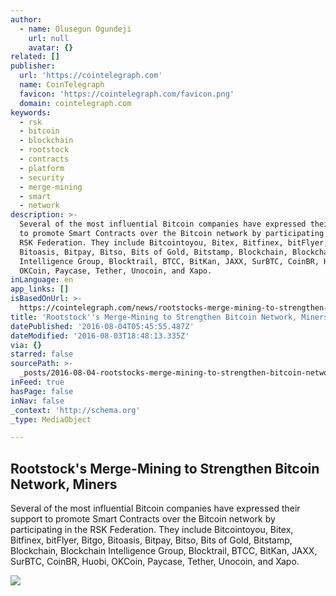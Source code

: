 ```yaml
---
author:
  - name: Olusegun Ogundeji
    url: null
    avatar: {}
related: []
publisher:
  url: 'https://cointelegraph.com'
  name: CoinTelegraph
  favicon: 'https://cointelegraph.com/favicon.png'
  domain: cointelegraph.com
keywords:
  - rsk
  - bitcoin
  - blockchain
  - rootstock
  - contracts
  - platform
  - security
  - merge-mining
  - smart
  - network
description: >-
  Several of the most influential Bitcoin companies have expressed their support
  to promote Smart Contracts over the Bitcoin network by participating in the
  RSK Federation. They include Bitcointoyou, Bitex, Bitfinex, bitFlyer, Bitgo,
  Bitoasis, Bitpay, Bitso, Bits of Gold, Bitstamp, Blockchain, Blockchain
  Intelligence Group, Blocktrail, BTCC, BitKan, JAXX, SurBTC, CoinBR, Huobi,
  OKCoin, Paycase, Tether, Unocoin, and Xapo.
inLanguage: en
app_links: []
isBasedOnUrl: >-
  https://cointelegraph.com/news/rootstocks-merge-mining-to-strengthen-bitcoin-network-miners
title: 'Rootstock''s Merge-Mining to Strengthen Bitcoin Network, Miners'
datePublished: '2016-08-04T05:45:55.487Z'
dateModified: '2016-08-03T18:48:13.335Z'
via: {}
starred: false
sourcePath: >-
  _posts/2016-08-04-rootstocks-merge-mining-to-strengthen-bitcoin-network-mine.md
inFeed: true
hasPage: false
inNav: false
_context: 'http://schema.org'
_type: MediaObject

---
```

<article style=""><h1>Rootstock's Merge-Mining to Strengthen Bitcoin Network, Miners</h1><p>Several of the most influential Bitcoin companies have expressed their support to promote Smart Contracts over the Bitcoin network by participating in the RSK Federation. They include Bitcointoyou, Bitex, Bitfinex, bitFlyer, Bitgo, Bitoasis, Bitpay, Bitso, Bits of Gold, Bitstamp, Blockchain, Blockchain Intelligence Group, Blocktrail, BTCC, BitKan, JAXX, SurBTC, CoinBR, Huobi, OKCoin, Paycase, Tether, Unocoin, and Xapo.</p><img src="https://cointelegraph.com/images/725_Ly9jb2ludGVsZWdyYXBoLmNvbS9zdG9yYWdlL3VwbG9hZHMvdmlldy8wODY0N2RiZDkxZmRhOTM2OWEzNGMzOGYyYjc5YjJjOC5qcGc=.jpg" /></article>
